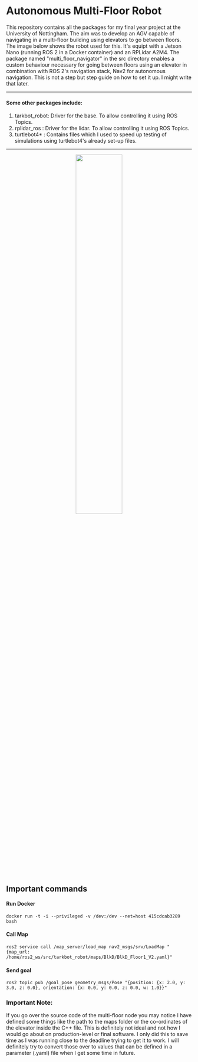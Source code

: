 # Autonomous Multi-Floor Robot

This repository contains all the packages for my final year project at the University of Nottingham. The aim was to develop an AGV capable of navigating in a multi-floor building using elevators to go between floors. The image below shows the robot used for this. It's equipt with a Jetson Nano (running ROS 2 in a Docker container) and an RPLidar A2M4. The package named "multi_floor_navigator" in the src directory enables a custom behaviour necessary for going between floors using an elevator in combination with ROS 2's navigation stack, Nav2 for autonomous navigation. This is not a step but step guide on how to set it up. I might write that later. 
***

#### Some other packages include:
1. tarkbot_robot: Driver for the base. To allow controlling it using ROS Topics.
2. rplidar_ros  : Driver for the lidar. To allow controlling it using ROS Topics.
3. turtlebot4*  : Contains files which I used to speed up testing of simulations using turtlebot4's already set-up files.

***

<p align=center>
<img  width=50% height=50% src="https://github.com/CraftyCranberry/ros2_ws/assets/82392157/25ea1176-7634-4310-911b-06e8e2ddb827" >
</p>



## Important commands

#### Run Docker
```docker run -t -i --privileged -v /dev:/dev --net=host 415cdcab3289 bash```

#### Call Map
```ros2 service call /map_server/load_map nav2_msgs/srv/LoadMap "{map_url: /home/ros2_ws/src/tarkbot_robot/maps/BlkD/BlkD_Floor1_V2.yaml}"```

#### Send goal
```ros2 topic pub /goal_pose geometry_msgs/Pose "{position: {x: 2.0, y: 3.0, z: 0.0}, orientation: {x: 0.0, y: 0.0, z: 0.0, w: 1.0}}" ```


### Important Note:
If you go over the source code of the multi-floor node you may notice I have defined some things like the path to the maps folder or the co-ordinates of the elevator inside the C++ file. This is definitely not ideal and not how I would go about on production-level or final software. I only did this to save time as I was running close to the deadline trying to get it to work. I will definitely try to convert those over to values that can be defined in a parameter (.yaml) file when I get some time in future. 
